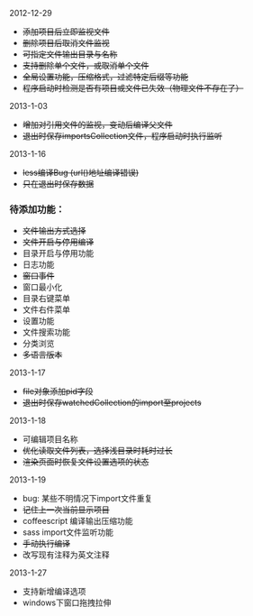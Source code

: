 2012-12-29

* <del>添加项目后立即监视文件
* <del>删除项目后取消文件监视
* <del>可指定文件输出目录与名称
* <del>支持删除单个文件，或取消单个文件
* <del>全局设置功能，压缩格式，过滤特定后缀等功能
* <del>程序启动时检测是否有项目或文件已失效（物理文件不存在了）

2013-1-03

* <del>增加对引用文件的监视，变动后编译父文件
* <del>退出时保存importsCollection文件，程序启动时执行监听

2013-1-16

* <del>less编译Bug (url()地址编译错误)
* <del>只在退出时保存数据

### 待添加功能：

* <del>文件输出方式选择
* <del>文件开启与停用编译
* 目录开启与停用功能
* 日志功能
* <del>窗口事件
* 窗口最小化
* 目录右键菜单
* 文件右件菜单
* 设置功能
* 文件搜索功能
* 分类浏览
* <del>多语言版本

2013-1-17

* <del>file对象添加pid字段
* <del>退出时保存watchedCollection的import至projects

2013-1-18

* 可编辑项目名称
* <del>优化读取文件列表，选择浅目录时耗时过长
* <del>渲染页面时恢复文件设置选项的状态

2013-1-19

* bug: 某些不明情况下import文件重复
* <del>记住上一次当前显示项目
* coffeescript 编译输出压缩功能
* sass import文件监听功能
* <del>手动执行编译
* 改写现有注释为英文注释

2013-1-27

* 支持新增编译选项
* windows下窗口拖拽拉伸